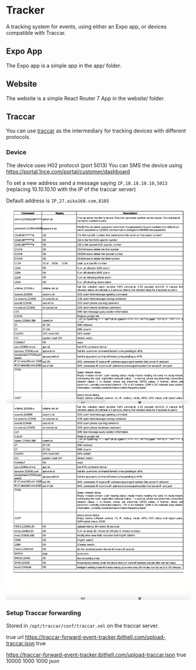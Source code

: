 # Tracker

A tracking system for events, using either an Expo app, or devices compatible with Traccar.

## Expo App

The Expo app is a simple app in the app/ folder.

## Website

The website is a simple React Router 7 App in the website/ folder.

## Traccar

You can use [traccar](https://github.com/traccar/traccar) as the intermediary for tracking devices with different protocols.

### Device

The device uses H02 protocol (port 5013)
You can SMS the device using https://portal.1nce.com/portal/customer/dashboard

To set a new address send a message saying `IP,10.10.10.10,5013` (replacing 10.10.10.10 with the IP of the traccar server)

Default address is `IP,27.aika168.com,8185`

![Device Commands](/.github/device-commands-screenshot-1.png)
![Device Commands](/.github/device-commands-screenshot-2.png)

### Setup Traccar forwarding

Stored in `/opt/traccar/conf/traccar.xml` on the traccar server.

<entry key='forward.enable'>true</entry>
<entry key='forward.type'>url</entry>
<entry key='forward.url'>https://traccar-forward-event-tracker.jbithell.com/upload-traccar.json</entry>
<entry key='forward.json'>true</entry>

<entry key='event.forward.url'>https://traccar-forward-event-tracker.jbithell.com/upload-traccar.json</entry>
<entry key='forward.retry.enable'>true</entry>
<entry key='forward.retry.delay'>10000</entry>
<entry key='forward.retry.count'>1000</entry>
<entry key='forward.retry.limit'>1000</entry>
<entry key='event.forward.type'>json</entry>